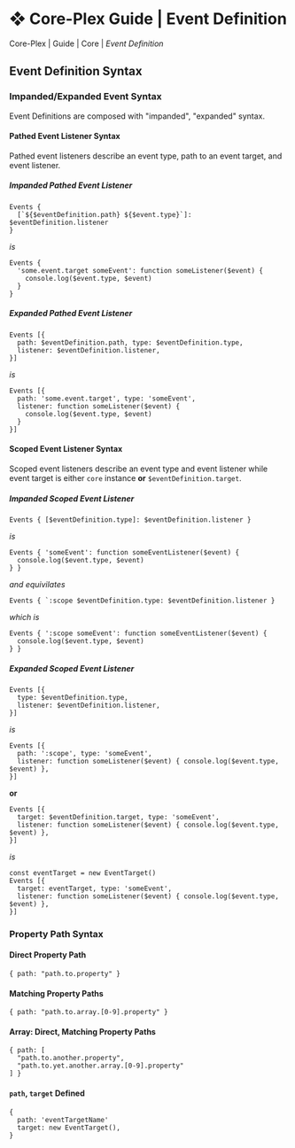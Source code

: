 # ❖ Core-Plex Guide \| Event Definition
Core-Plex \| Guide \| Core \| *Event Definition*  

## Event Definition Syntax
### Impanded/Expanded Event Syntax
Event Definitions are composed with "impanded", "expanded" syntax.  
#### Pathed Event Listener Syntax
Pathed event listeners describe an event type, path to an event target, and event listener.  
##### Impanded Pathed Event Listener
```
Events {
  [`${$eventDefinition.path} ${$event.type}`]: $eventDefinition.listener
}
```
*is*  
```
Events {
  'some.event.target someEvent': function someListener($event) {
    console.log($event.type, $event)
  }
}
```
##### Expanded Pathed Event Listener
```
Events [{
  path: $eventDefinition.path, type: $eventDefinition.type,
  listener: $eventDefinition.listener,
}]
```
*is*  
```
Events [{
  path: 'some.event.target', type: 'someEvent',
  listener: function someListener($event) {
    console.log($event.type, $event)
  }
}]
```
#### Scoped Event Listener Syntax
Scoped event listeners describe an event type and event listener while event target is either `core` instance **or** `$eventDefinition.target`.  
##### Impanded Scoped Event Listener
```
Events { [$eventDefinition.type]: $eventDefinition.listener }
```
*is*  
```
Events { 'someEvent': function someEventListener($event) {
  console.log($event.type, $event)
} }
```
*and equivilates*  
```
Events { `:scope $eventDefinition.type: $eventDefinition.listener }
```
*which is*  
```
Events { ':scope someEvent': function someEventListener($event) {
  console.log($event.type, $event)
} }
```

##### Expanded Scoped Event Listener
```
Events [{
  type: $eventDefinition.type, 
  listener: $eventDefinition.listener,
}]
```
*is*  
```
Events [{
  path: ':scope', type: 'someEvent',
  listener: function someListener($event) { console.log($event.type, $event) },
}]
```
**or**  
```
Events [{
  target: $eventDefinition.target, type: 'someEvent',
  listener: function someListener($event) { console.log($event.type, $event) },
}]
```
*is*  
```
const eventTarget = new EventTarget()
Events [{
  target: eventTarget, type: 'someEvent',
  listener: function someListener($event) { console.log($event.type, $event) },
}]
```

### Property Path Syntax
#### Direct Property Path
```
{ path: "path.to.property" }
```

#### Matching Property Paths
```
{ path: "path.to.array.[0-9].property" }
```

#### Array: Direct, Matching Property Paths
```
{ path: [
  "path.to.another.property",
  "path.to.yet.another.array.[0-9].property"
] }
```

#### `path`, `target` Defined
```
{
  path: 'eventTargetName'
  target: new EventTarget(),
}
```
